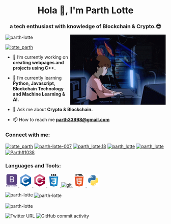<h1 align="center">Hola 👋, I'm Parth Lotte</h1>
<h3 align="center">a tech enthusiast with knowledge of Blockchain & Crypto.😎</h3>

<p><img align="right" src="https://github.com/parth-lotte/parth-lotte/blob/main/tenor.gif" width="300" height="220" /></p>


<p align="left"> <img src="https://komarev.com/ghpvc/?username=parth-lotte&label=Profile%20views&color=0e75b6&style=flat" alt="parth-lotte" /> </p>

<p align="left"> <a href="https://twitter.com/lotte_parth" target="blank"><img src="https://img.shields.io/twitter/follow/lotte_parth?logo=twitter&style=for-the-badge" alt="lotte_parth" /></a> </p>


- 🔭 I’m currently working on **creating webpages and projects using C++.**

- 🌱 I’m currently learning **Python, Javascript, Blockchain Technology and Machine Learning & AI.**

- 💬 Ask me about **Crypto & Blockchain.**

- 📫 How to reach me **parth33998@gmail.com**

<h3 align="left">Connect with me:</h3>
<p align="left">
<a href="https://twitter.com/lotte_parth" target="blank"><img align="center" src="https://raw.githubusercontent.com/rahuldkjain/github-profile-readme-generator/master/src/images/icons/Social/twitter.svg" alt="lotte_parth" height="30" width="40" /></a>
<a href="https://linkedin.com/in/parth-lotte-007" target="blank"><img align="center" src="https://raw.githubusercontent.com/rahuldkjain/github-profile-readme-generator/master/src/images/icons/Social/linked-in-alt.svg" alt="parth-lotte-007" height="30" width="40" /></a>
<a href="https://instagram.com/parth_lotte.18" target="blank"><img align="center" src="https://raw.githubusercontent.com/rahuldkjain/github-profile-readme-generator/master/src/images/icons/Social/instagram.svg" alt="parth_lotte.18" height="30" width="40" /></a>
<a href="https://www.codechef.com/users/parth_lotte" target="blank"><img align="center" src="https://cdn.jsdelivr.net/npm/simple-icons@3.1.0/icons/codechef.svg" alt="parth_lotte" height="30" width="40" /></a>
<a href="https://www.hackerrank.com/parth_lotte" target="blank"><img align="center" src="https://raw.githubusercontent.com/rahuldkjain/github-profile-readme-generator/master/src/images/icons/Social/hackerrank.svg" alt="parth_lotte" height="30" width="40" /></a>
<a href="https://discord.gg/Parth#1038" target="blank"><img align="center" src="https://raw.githubusercontent.com/rahuldkjain/github-profile-readme-generator/master/src/images/icons/Social/discord.svg" alt="Parth#1038" height="30" width="40" /></a>
</p>

<h3 align="left">Languages and Tools:</h3>
<p align="left"> <a href="https://getbootstrap.com" target="_blank"> <img src="https://raw.githubusercontent.com/devicons/devicon/master/icons/bootstrap/bootstrap-plain-wordmark.svg" alt="bootstrap" width="40" height="40"/> </a> <a href="https://www.cprogramming.com/" target="_blank"> <img src="https://raw.githubusercontent.com/devicons/devicon/master/icons/c/c-original.svg" alt="c" width="40" height="40"/> </a> <a href="https://www.w3schools.com/cpp/" target="_blank"> <img src="https://raw.githubusercontent.com/devicons/devicon/master/icons/cplusplus/cplusplus-original.svg" alt="cplusplus" width="40" height="40"/> </a> <a href="https://www.w3schools.com/css/" target="_blank"> <img src="https://raw.githubusercontent.com/devicons/devicon/master/icons/css3/css3-original-wordmark.svg" alt="css3" width="40" height="40"/> </a> <a href="https://git-scm.com/" target="_blank"> <img src="https://www.vectorlogo.zone/logos/git-scm/git-scm-icon.svg" alt="git" width="40" height="40"/> </a> <a href="https://www.w3.org/html/" target="_blank"> <img src="https://raw.githubusercontent.com/devicons/devicon/master/icons/html5/html5-original-wordmark.svg" alt="html5" width="40" height="40"/> </a> <a href="https://www.python.org" target="_blank"> <img src="https://raw.githubusercontent.com/devicons/devicon/master/icons/python/python-original.svg" alt="python" width="40" height="40"/> </a> </p>

<p><img align="left" src="https://github-readme-stats.vercel.app/api/top-langs?username=parth-lotte&show_icons=true&locale=en&layout=compact" alt="parth-lotte" /></p>

<p>&nbsp;<img align="center" src="https://github-readme-stats.vercel.app/api?username=parth-lotte&show_icons=true&locale=en" alt="parth-lotte" /></p>

<p><img align="center" src="https://github-readme-streak-stats.herokuapp.com/?user=parth-lotte&" alt="parth-lotte" /></p>

<!-- ![GitHub commit activity](https://img.shields.io/github/commit-activity/m/parth-lotte/parth-lotte?color=neon&label=Commit%20Made&logo=Github&logoColor=orange&style=flat-square) -->
![Twitter URL](https://img.shields.io/twitter/url?color=orange&logo=twitter&style=flat-square&url=https%3A%2F%2Ftwitter.com%2Flotte_parth)
![GitHub commit activity](https://img.shields.io/github/commit-activity/m/parth-lotte/parth-lotte?color=neon&label=Commit%20Made&logo=Github&logoColor=orange&style=flat-square)
